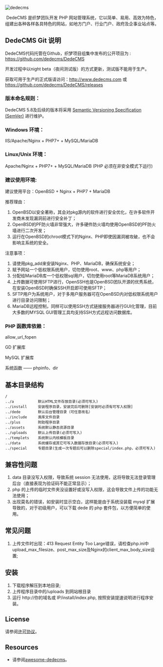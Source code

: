 ![dedecms](/assets/img/dedecms_logo.png)

​ DedeCMS 是织梦团队开发 PHP 网站管理系统，它以简单、易用、高效为特色，组建出各种各样各具特色的网站，如地方门户、行业门户、政府及企事业站点等。

## DedeCMS Git 说明

DedeCMS代码托管在Github，织梦项目组集中发布的公开项目为 : https://github.com/dedecms/DedeCMS 

开发过程中以night beta（夜间测试版）的方式更新，测试版不能用于生产。

获取可用于生产的正式版请访问：http://www.dedecms.com 或 https://github.com/dedecms/DedeCMS/releases

### 版本命名规则：

DedeCMS 5.8及后续的版本将采用 [Semantic Versioning Specification (SemVer)](http://semver.org) 进行维护。
 
### Windows 环境：

IIS/Apache/Nginx + PHP7+ + MySQL/MariaDB

### Linux/Unix 环境：

Apache/Nginx + PHP7+ + MySQL/MariaDB (PHP 必须在非安全模式下运行)

### 建议使用环境:

建议使用平台：OpenBSD + Nginx + PHP7 + MariaDB

推荐理由：

1. OpenBSD以安全著称，其会对pkg源内的软件进行安全优化，在许多软件开发商未发现漏洞前进行安全补丁；
2. OpenBSD的PF防火墙非常强大，许多硬件防火墙均使用OpenBSD的PF防火墙进行二次开发；
3. 运行在OpenBSD的chroot模式下的Nginx、PHP即使因漏洞被攻破，也不会影响主系统的安全。

注意事项：

1. 请使用pkg_add来安装Nginx、PHP、MariaDB，确保系统安全；
2. 赋予网站一个低权限系统用户，切勿使用root、www、php等用户；
3. 分配给MariaDB库一个低权限sql用户，切勿使用root等MariaDB系统用户；
4. 上传数据可使用SFTP进行，OpenSSH也是OpenBSD团队开源的优秀系统，在安装OpenBSD时确保SSH开启即可使用SFTP；
5. SFTP用户为系统用户，对于多用户服务器可在OpenBSD内对低权限系统用户进行目录访问限制；
6. MariaDB远程控制，同样可以使用SSH方式链接服务器进行GUI化管理，目前大多数的MYSQL GUI管理工具均支持SSH方式远程访问数据库。

### PHP 函数库依赖：

allow_url_fopen

GD 扩展库

MySQL 扩展库

系统函数 —— phpinfo、dir

## 基本目录结构

```
/
../a           默认HTML文件存放目录(必须可写入)
../install     安装程序目录，安装完后可删除[安装时必须有可写入权限]
../dede        默认后台管理目录（可任意改名）
../include     类库文件目录
../plus        附助程序目录
../assets      系统默认静态资源目录
../uploads     默认上传目录(必须可写入)
../templets    系统默认内核模板目录
../data        系统缓存或其它可写入数据存放目录(必须可写入)
../special     专题目录(生成一次专题后可以删除special/index.php，必须可写入)
```

## 兼容性问题

1. data 目录没写入权限，导致系统 session 无法使用，这将导致无法登录管理后台（直接表现为验证码不能正常显示）；
2. php 的上传的临时文件夹没设置好或没写入权限，这会导致文件上传的功能无法使用；
3. 出现莫名的错误，如安装时显示空白，这样能是由于系统没装载 mysql 扩展导致的，对于初级用户，可以下载 dede 的 php 套件包，以方便简单的使用。

## 常见问题

1. 上传文件时出现：413 Request Entity Too Large错误，请检查php.ini中upload_max_filesize、post_max_size及Nginx的client_max_body_size设置;

## 安装

1. 下载程序解压到本地目录;
2. 上传程序目录中的/uploads 到网站根目录
3. 运行 http://你的域名或 IP/install/index.php, 按照安装提速说明进行程序安装。

## License

请参阅[许可协议](/license.txt)。

## Resources

- 请参阅[awesome-dedecms](https://github.com/dedecms/awesome-dedecms)。
